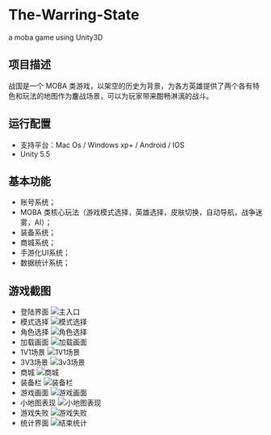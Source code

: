 # The-Warring-State
a moba game using Unity3D

## 项目描述

战国是一个 MOBA 类游戏，以架空的历史为背景，为各方英雄提供了两个各有特色和玩法的地图作为鏖战场景，可以为玩家带来酣畅淋漓的战斗。

## 运行配置

- 支持平台：Mac Os / Windows xp+ / Android / IOS
- Unity 5.5

## 基本功能

- 账号系统；
- MOBA 类核心玩法（游戏模式选择，英雄选择，皮肤切换，自动导航，战争迷雾，AI）；
- 装备系统；
- 商城系统；
- 手游化UI系统；
- 数据统计系统；

## 游戏截图

- 登陆界面
![主入口](./Pictures/Login.jpg)
- 模式选择
![模式选择](./Pictures/ModeSlect.jpg)
- 角色选择
![角色选择](./Pictures/角色选择.PNG)
- 加载画面
![加载画面](./Pictures/加载画面.PNG)
- 1V1场景
![1V1场景](./Pictures/1V1.jpg)
- 3V3场景
![3v3场景](./Pictures/3V3.png)
- 商城
![商城](./Pictures/商城.PNG)
- 装备栏
![装备栏](./Pictures/装备栏.PNG)
- 游戏画面
![游戏画面](./Pictures/游戏画面.PNG)
- 小地图表现
![小地图表现](./Pictures/小地图表现.PNG)
- 游戏失败
![游戏失败](./Pictures/游戏失败.PNG)
- 统计界面
![结束统计](./Pictures/结束统计.PNG)
